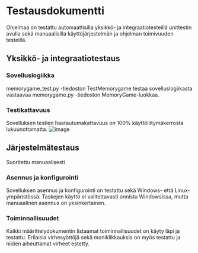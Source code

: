 # Testausdokumentti
Ohjelmaa on testattu automaattisilla yksikkö- ja integraatiotesteillä unittestin avulla sekä manuaalisilla käyttöjärjestelmän ja ohjelman toimivuuden testeillä.
## Yksikkö- ja integraatiotestaus
### Sovelluslogiikka
memorygame_test.py -tiedoston TestMemorygame testaa sovelluslogiikasta vastaavaa memorygame.py -tiedoston MemoryGame-luokkaa.
### Testikattavuus
Sovelluksen testien haarautumakattavuus on 100% käyttöliitymäkerrosta lukuunottamatta.
![image](https://github.com/minttugomez/ot-harjoitustyo/assets/116456153/85baeff3-e71e-43ee-a806-ee39ec6b5998)
## Järjestelmätestaus
Suoritettu manuaalisesti
### Asennus ja konfigurointi
Sovelluksen asennus ja konfigurointi on testattu sekä Windows- että Linux-ympäristössä. Taskejen käyttö ei valitettavasti onnistu Windowsissa, mutta manuaalinen asennus on yksinkertainen.
### Toiminnallisuudet
Kaikki määrittelydokumentin listaamat toiminnallisuudet on käyty läpi ja testattu. Erilaisia virhesyöttöjä sekä moniklikkauksia on myös testattu ja niiden aiheuttamat virheet estetty.
